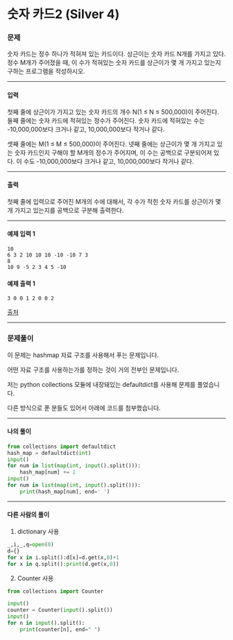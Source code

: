 # 숫자 카드2 (Silver 4)

### 문제

숫자 카드는 정수 하나가 적혀져 있는 카드이다. 상근이는 숫자 카드 N개를 가지고 있다. 정수 M개가 주어졌을 때, 이 수가 적혀있는 숫자 카드를 상근이가 몇 개 가지고 있는지 구하는 프로그램을 작성하시오.

---

#### 입력

첫째 줄에 상근이가 가지고 있는 숫자 카드의 개수 N(1 ≤ N ≤ 500,000)이 주어진다. 둘째 줄에는 숫자 카드에 적혀있는 정수가 주어진다. 숫자 카드에 적혀있는 수는 -10,000,000보다 크거나 같고, 10,000,000보다 작거나 같다.   

셋째 줄에는 M(1 ≤ M ≤ 500,000)이 주어진다. 넷째 줄에는 상근이가 몇 개 가지고 있는 숫자 카드인지 구해야 할 M개의 정수가 주어지며, 이 수는 공백으로 구분되어져 있다. 이 수도 -10,000,000보다 크거나 같고, 10,000,000보다 작거나 같다.

---

#### 출력

첫째 줄에 입력으로 주어진 M개의 수에 대해서, 각 수가 적힌 숫자 카드를 상근이가 몇 개 가지고 있는지를 공백으로 구분해 출력한다.

---

#### 예제 입력 1
~~~
10
6 3 2 10 10 10 -10 -10 7 3
8
10 9 -5 2 3 4 5 -10
~~~

#### 예제 출력 1
~~~
3 0 0 1 2 0 0 2
~~~

[출처](https://www.acmicpc.net/problem/10816)

---

### 문제풀이

이 문제는 hashmap 자료 구조를 사용해서 푸는 문제입니다.   

어떤 자료 구조를 사용하는가를 정하는 것이 거의 전부인 문제입니다.   

저는 python collections 모듈에 내장돼있는 defaultdict를 사용해 문제를 풀었습니다.   

다른 방식으로 푼 분들도 있어서 아래에 코드를 첨부했습니다.

---

#### 나의 풀이

~~~python
from collections import defaultdict
hash_map = defaultdict(int)
input()
for num in list(map(int, input().split())):
    hash_map[num] += 1
input()
for num in list(map(int, input().split())):
    print(hash_map[num], end=' ')
~~~

---

#### 다른 사람의 풀이

1. dictionary 사용

~~~python
_,i,_,q=open(0)
d={}
for x in i.split():d[x]=d.get(x,0)+1
for x in q.split():print(d.get(x,0))
~~~

2. Counter 사용

~~~python
from collections import Counter

input()
counter = Counter(input().split())
input()
for n in input().split():
    print(counter[n], end=" ")
~~~
